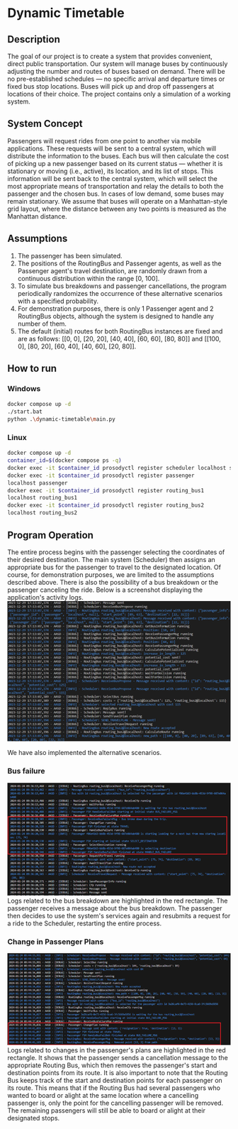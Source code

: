 # Dynamic Timetable

## Description

The goal of our project is to create a system that provides convenient, direct public transportation. Our system will manage buses by continuously adjusting the number and routes of buses based on demand. There will be no pre-established schedules — no specific arrival and departure times or fixed bus stop locations. Buses will pick up and drop off passengers at locations of their choice.
The project contains only a simulation of a working system.

## System Concept
Passengers will request rides from one point to another via mobile applications. These requests will be sent to a central system, which will distribute the information to the buses. Each bus will then calculate the cost of picking up a new passenger based on its current status — whether it is stationary or moving (i.e., active), its location, and its list of stops. This information will be sent back to the central system, which will select the most appropriate means of transportation and relay the details to both the passenger and the chosen bus.
In cases of low demand, some buses may remain stationary.
We assume that buses will operate on a Manhattan-style grid layout, where the distance between any two points is measured as the Manhattan distance.

## Assumptions

1. The passenger has been simulated.
2. The positions of the RoutingBus and Passenger agents, as well as the Passenger agent's travel destination, are randomly drawn from a continuous distribution within the range [0, 100].
3. To simulate bus breakdowns and passenger cancellations, the program periodically randomizes the occurrence of these alternative scenarios with a specified probability.
4. For demonstration purposes, there is only 1 Passenger agent and 2 RoutingBus objects, although the system is designed to handle any number of them.
5. The default (initial) routes for both RoutingBus instances are fixed and are as follows: [[0, 0], [20, 20], [40, 40], [60, 60], [80, 80]] and [[100, 0], [80, 20], [60, 40], [40, 60], [20, 80]].

## How to run
### Windows
```bash
docker compose up -d 
./start.bat 
python .\dynamic-timetable\main.py 
```
### Linux
```bash
docker compose up -d 
container_id=$(docker compose ps -q) 
docker exec -it $container_id prosodyctl register scheduler localhost scheduler 
docker exec -it $container_id prosodyctl register passenger 
localhost passenger 
docker exec -it $container_id prosodyctl register routing_bus1 
localhost routing_bus1 
docker exec -it $container_id prosodyctl register routing_bus2 
localhost routing_bus2
```

## Program Operation
The entire process begins with the passenger selecting the coordinates of their desired destination. The main system (Scheduler) then assigns an appropriate bus for the passenger to travel to the designated location. Of course, for demonstration purposes, we are limited to the assumptions described above. There is also the possibility of a bus breakdown or the passenger canceling the ride. Below is a screenshot displaying the application's activity logs.
![Alt text](doc/img/operation1.png)

We have also implemented the alternative scenarios.
### Bus failure
![Alt text](doc/img/bus_failure.png)
Logs related to the bus breakdown are highlighted in the red rectangle. The passenger receives a message about the bus breakdown. The passenger then decides to use the system's services again and resubmits a request for a ride to the Scheduler, restarting the entire process.
### Change in Passenger Plans
![Alt text](doc/img/change_plan.png)
Logs related to changes in the passenger's plans are highlighted in the red rectangle. It shows that the passenger sends a cancellation message to the appropriate Routing Bus, which then removes the passenger's start and destination points from its route. It is also important to note that the Routing Bus keeps track of the start and destination points for each passenger on its route. This means that if the Routing Bus had several passengers who wanted to board or alight at the same location where a cancelling passenger is, only the point for the cancelling passenger will be removed. The remaining passengers will still be able to board or alight at their designated stops.